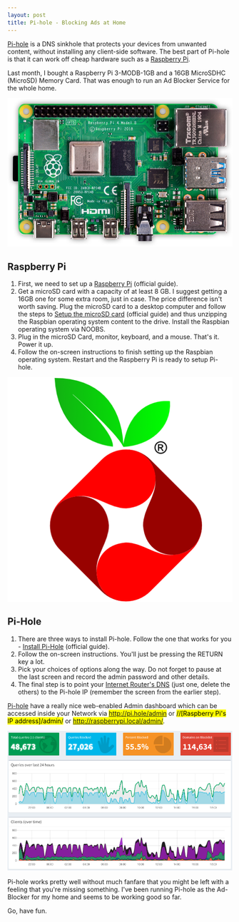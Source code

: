 ```yaml
---
layout: post
title: Pi-hole - Blocking Ads at Home
---
```


<a href="https://pi-hole.net/">Pi-hole</a> is a DNS sinkhole that protects your devices from unwanted content, without installing any client-side software. The best part of Pi-hole is that it can work off cheap hardware such as a <a href="https://www.raspberrypi.org">Raspberry Pi</a>.

Last month, I bought a Raspberry Pi 3-MODB-1GB and a 16GB MicroSDHC (MicroSD) Memory Card. That was enough to run an Ad Blocker Service for the whole home.

<img src="/static/2019/08/raspberry-pi-4.png" alt="Raspberry Pi-4">

## Raspberry Pi

1. First, we need to set up a <a href="https://projects.raspberrypi.org/en/projects/raspberry-pi-setting-up">Raspberry Pi</a> (official guide).
1. Get a microSD card with a capacity of at least 8 GB. I suggest getting a 16GB one for some extra room, just in case. The price difference isn't worth saving. Plug the microSD card to a desktop computer and follow the steps to <a href="https://projects.raspberrypi.org/en/projects/raspberry-pi-setting-up/3">Setup the microSD card</a>  (official guide) and thus unzipping the Raspbian operating system content to the drive. Install the Raspbian operating system via NOOBS.
1. Plug in the microSD Card, monitor, keyboard, and a mouse. That's it. Power it up.
1. Follow the on-screen instructions to finish setting up the Raspbian operating system. Restart and the Raspberry Pi is ready to setup Pi-hole.

<img src="/static/2019/08/pi-hole-logo.png" alt="Pi-hole">

## Pi-Hole

1. There are three ways to install Pi-hole. Follow the one that works for you - <a href="https://github.com/pi-hole/pi-hole/#one-step-automated-install">Install Pi-Hole</a> (official guide).
1. Follow the on-screen instructions. You'll just be pressing the RETURN key a lot.
1. Pick your choices of options along the way. Do not forget to pause at the last screen and record the admin password and other details. 
1. The final step is to point your <a href="https://www.lifewire.com/how-to-change-dns-servers-on-most-popular-routers-2617995">Internet Router's DNS</a> (just one, delete the others) to the Pi-hole IP (remember the screen from the earlier step).

<a href="https://pi-hole.net">Pi-hole</a> have a really nice web-enabled Admin dashboard which can be accessed inside your Network via <mark><a href="http://pi.hole/admin">http://pi.hole/admin</a></mark> or <mark>//[Raspberry Pi's IP address]/admin/</mark> or <mark><a href="http://raspberrypi.local/admin/">http://raspberrypi.local/admin/</a></mark>. 

<img src="/static/2019/08/Screenshot-2019-07-29-19.30.09.png" alt="Pi-Hole Dashboard">

Pi-hole works pretty well without much fanfare that you might be left with a feeling that you're missing something. I've been running Pi-hole as the Ad-Blocker for my home and seems to be working good so far.

Go, have fun.
